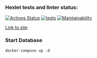 ### Hexlet tests and linter status:
[![Actions Status](https://github.com/M1kolkus/php-project-lvl3/workflows/hexlet-check/badge.svg)](https://github.com/M1kolkus/php-project-lvl3/actions)
[![tests](https://github.com/M1kolkus/php-project-lvl3/actions/workflows/tests.yml/badge.svg)](https://github.com/M1kolkus/php-project-lvl3/actions/workflows/tests.yml)
[![Maintainability](https://api.codeclimate.com/v1/badges/85e2d7ccd53d9b11ae13/maintainability)](https://codeclimate.com/github/M1kolkus/php-project-lvl3/maintainability)

[Link to site](https://nameless-badlands-15518.herokuapp.com/)

### Start Database
`docker-compose up -d`
